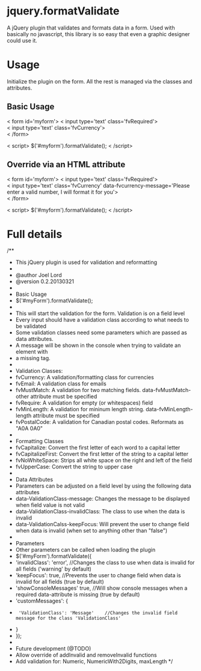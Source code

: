 jquery.formatValidate
=====================

A jQuery plugin that validates and formats data in a form.  Used with basically no javascript, this library is so easy that even a graphic designer could use it.

Usage
=====

Initialize the plugin on the form.  All the rest is managed via the classes and attributes.  

Basic Usage
-----------

< form id='myform'>
< input type='text' class='fvRequired'><br />
< input type='text' class='fvCurrency'><br />
< /form>

< script>
$('#myform').formatValidate();
< /script>

Override via an HTML attribute
------------------------------

< form id='myform'>
< input type='text' class='fvRequired'><br />
< input type='text' class='fvCurrency' data-fvcurrency-message='Please enter a valid number, I will format it for you'><br />
< /form>

< script>
$('#myform').formatValidate();
< /script>

Full details
============
/**
 * This jQuery plugin is used for validation and reformatting
 * 
 * @author Joel Lord
 * @version 0.2.20130321
 * 
 * Basic Usage
 * $('#myForm').formatValidate();
 * 
 * This will start the validation for the form.  Validation is on a field level
 * Every input should have a validation class according to what needs to be validated
 * Some validation classes need some parameters which are passed as data attributes.
 * A message will be shown in the console when trying to validate an element with 
 * a missing tag.
 * 
 * Validation Classes:
 * fvCurrency:      A validation/formatting class for currencies
 * fvEmail:         A validation class for emails
 * fvMustMatch:     A validation for two matching fields.  data-fvMustMatch-other attribute must be specified
 * fvRequire:       A validation for empty (or whitespaces) field
 * fvMinLength:     A validation for mininum length string.  data-fvMinLength-length attribute must be specified
 * fvPostalCode:    A validation for Canadian postal codes.  Reformats as "A0A 0A0"
 * 
 * Formatting Classes
 * fvCapitalize:    Convert the first letter of each word to a capital letter
 * fvCapitalizeFirst:   Convert the first letter of the string to a capital letter
 * fvNoWhiteSpace:  Strips all white space on the right and left of the field
 * fvUpperCase:     Convert the string to upper case
 * 
 * Data Attributes
 * Parameters can be adjusted on a field level by using the following data attributes
 * data-ValidationClass-message:    Changes the message to be displayed when field value is not valid
 * data-ValidationClass-invalidClass:   The class to use when the data is invalid
 * data-ValidationCalss-keepFocus:  Will prevent the user to change field when data is invalid (when set to anything other than "false")
 * 
 * Parameters
 * Other parameters can be called when loading the plugin
 * $('#myForm').formatValidate({
 *   'invalidClass': 'error',       //Changes the class to use when data is invalid for all fields ('warning' by default)
 *   'keepFocus': true,             //Prevents the user to change field when data is invalid for all fields (true by default)
 *   'showConsoleMessages' true,    //Will show console messages when a required data-attribute is missing (true by default)
 *   'customMessages': {
 *      'ValidationClass': 'Message'    //Changes the invalid field message for the class 'ValidationClass'
 *   }
 * });
 * 
 * Future development (@TODO)
 * Allow override of addInvalid and removeInvalid functions
 * Add validation for: Numeric, NumericWith2Digits, maxLength
 */
